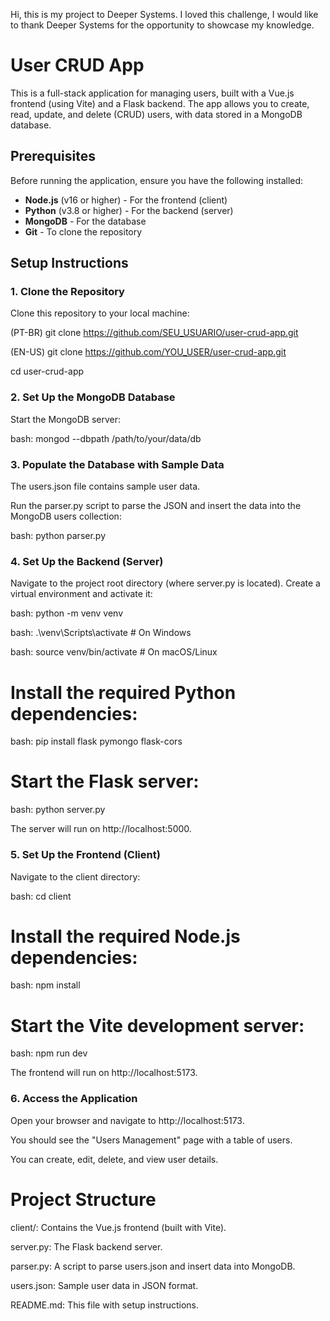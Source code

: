 Hi, this is my project to Deeper Systems.
I loved this challenge, I would like to thank Deeper Systems for the opportunity to showcase my knowledge.

# User CRUD App

This is a full-stack application for managing users, built with a Vue.js frontend (using Vite) and a Flask backend. The app allows you to create, read, update, and delete (CRUD) users, with data stored in a MongoDB database.

## Prerequisites

Before running the application, ensure you have the following installed:
- **Node.js** (v16 or higher) - For the frontend (client)
- **Python** (v3.8 or higher) - For the backend (server)
- **MongoDB** - For the database
- **Git** - To clone the repository

## Setup Instructions

### 1. Clone the Repository
Clone this repository to your local machine:

(PT-BR)
git clone https://github.com/SEU_USUARIO/user-crud-app.git 

(EN-US)
git clone https://github.com/YOU_USER/user-crud-app.git

cd user-crud-app

### 2. Set Up the MongoDB Database

Start the MongoDB server:

bash: mongod --dbpath /path/to/your/data/db

### 3. Populate the Database with Sample Data

The users.json file contains sample user data.

Run the parser.py script to parse the JSON and insert the data into the MongoDB users collection:

bash: python parser.py

### 4. Set Up the Backend (Server)

Navigate to the project root directory (where server.py is located).
Create a virtual environment and activate it:

bash: python -m venv venv

bash: .\venv\Scripts\activate  # On Windows

bash: source venv/bin/activate  # On macOS/Linux


# Install the required Python dependencies:

bash: pip install flask pymongo flask-cors

# Start the Flask server:

bash: python server.py

The server will run on http://localhost:5000.



### 5. Set Up the Frontend (Client)

Navigate to the client directory:

bash: cd client

# Install the required Node.js dependencies:

bash: npm install

# Start the Vite development server:

bash: npm run dev

The frontend will run on http://localhost:5173.


### 6. Access the Application

Open your browser and navigate to http://localhost:5173.

You should see the "Users Management" page with a table of users.

You can create, edit, delete, and view user details.


# Project Structure

client/: Contains the Vue.js frontend (built with Vite).

server.py: The Flask backend server.

parser.py: A script to parse users.json and insert data into MongoDB.

users.json: Sample user data in JSON format.

README.md: This file with setup instructions.

